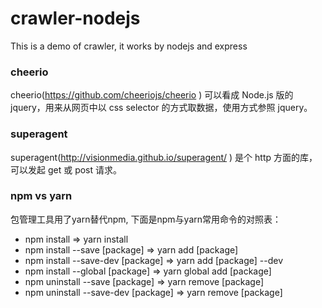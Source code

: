 # crawler-nodejs
This is a demo of crawler, it works by nodejs and express

### cheerio
cheerio(https://github.com/cheeriojs/cheerio ) 可以看成 Node.js 版的 jquery，用来从网页中以 css selector 的方式取数据，使用方式参照 jquery。

### superagent
superagent(http://visionmedia.github.io/superagent/ ) 是个 http 方面的库，可以发起 get 或 post 请求。

### npm vs yarn
包管理工具用了yarn替代npm, 下面是npm与yarn常用命令的对照表：
- npm install  => yarn install 
- npm install --save [package] => yarn add [package] 
- npm install --save-dev [package] => yarn add [package] --dev 
- npm install --global [package] => yarn global add [package] 
- npm uninstall --save [package] => yarn remove [package] 
- npm uninstall --save-dev [package] => yarn remove [package] 
